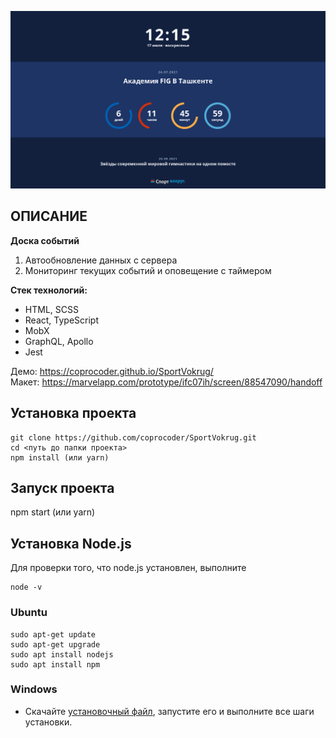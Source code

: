 ![Alt text](/public/static/images/Screenshot.png "Screenshot")

## ОПИСАНИЕ

**Доска событий**

1. Автообновление данных с сервера
2. Мониторинг текущих событий и оповещение с таймером

**Стек технологий:**

<ul>
	<li>HTML, SCSS</li>
	<li>React, TypeScript</li>
	<li>MobX</li>
	<li>GraphQL, Apollo</li>
	<li>Jest</li>
 </ul>

Демо: https://coprocoder.github.io/SportVokrug/  
Макет: https://marvelapp.com/prototype/ifc07ih/screen/88547090/handoff

## Установка проекта

```
git clone https://github.com/coprocoder/SportVokrug.git
cd <путь до папки проекта>
npm install (или yarn)
```

## Запуск проекта

npm start (или yarn)

## Установка Node.js

Для проверки того, что node.js установлен, выполните

```
node -v
```

### Ubuntu

```
sudo apt-get update
sudo apt-get upgrade
sudo apt install nodejs
sudo apt install npm
```

### Windows

- Скачайте [установочный файл](https://nodejs.org), запустите его и выполните все шаги установки.
